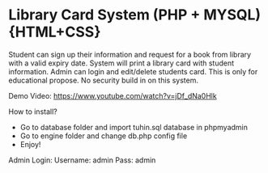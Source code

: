 Library Card System (PHP + MYSQL) {HTML+CSS}
=========================================
Student can sign up their information and request for a book from library with a valid expiry date. System will print a library card with student information. Admin can login and edit/delete students card. This is only for educational propose. No security build in on this system.

Demo Video: https://www.youtube.com/watch?v=jDf_dNa0Hlk


How to install?
- Go to database folder and import tuhin.sql database in phpmyadmin
- Go to engine folder and change db.php config file
- Enjoy!

Admin Login:
Username: admin
Pass: admin


